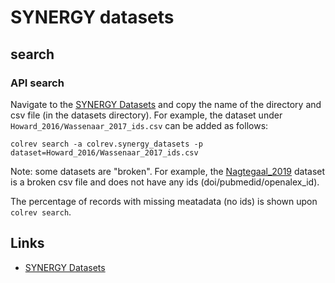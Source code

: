 # SYNERGY datasets

## search

### API search

<!-- Download search results and store in `data/search/` directory. API-access not yet available. -->

Navigate to the [SYNERGY Datasets](https://github.com/asreview/synergy-dataset) and copy the name of the directory and csv file (in the datasets directory).
For example, the dataset under `Howard_2016/Wassenaar_2017_ids.csv` can be added as follows:

```
colrev search -a colrev.synergy_datasets -p dataset=Howard_2016/Wassenaar_2017_ids.csv
```

Note: some datasets are "broken". For example, the [Nagtegaal_2019](https://github.com/asreview/synergy-dataset/blob/master/datasets/Nagtegaal_2019/Nagtegaal_2019_ids.csv) dataset is a broken csv file and does not have any ids (doi/pubmedid/openalex_id).

The percentage of records with missing meatadata (no ids) is shown upon `colrev search`.

## Links

- [SYNERGY Datasets](https://github.com/asreview/synergy-dataset)
